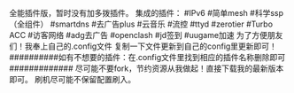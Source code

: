 全能插件版，暂时没有加多拨插件。
集成的插件：
#IPv6
#简单mesh
#科学ssp（全组件）
#smartdns
#去广告plus
#云音乐
#流控
#ttyd
#zerotier
#Turbo ACC
#访客网络
#adg去广告
#openclash
#jd签到
#uugame加速
为了方便朋友们！我奉上自己的.config文件
复制一下文件更新到自己的config里更新即可！
##########如有不想要的插件：在.config文件里找到相应的插件名称删除即可#############
尽可能不要fork，节约资源从我做起！直接下载我的最新版本即可。
刷机尽可能不保留配置刷入。
